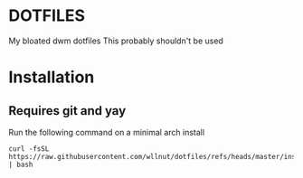 # DOTFILES

My bloated dwm dotfiles
This probably shouldn't be used

# Installation
## Requires git and yay

Run the following command on a minimal arch install
```
curl -fsSL https://raw.githubusercontent.com/wllnut/dotfiles/refs/heads/master/install.sh | bash
```
